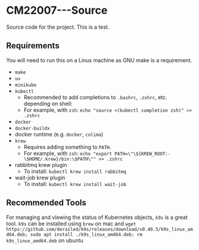 # CM22007---Source
Source code for the project. This is a test.

## Requirements
You will need to run this on a Linux machine as GNU make is a requirement.
- `make`
- `uv`
- `minikube`
- `kubectl`
    - Recommended to add completions to `.bashrc`, `.zshrc`, etc. depending on shell:
    - For example, with `zsh`: `echo "source <(kubectl completion zsh)" >> .zshrc`
- `docker`
- `docker-buildx`
- docker runtime (e.g. `docker`, `colima`)
- `krew`
    - Requires adding something to `PATH`.
    - For example, with `zsh`: `echo "export PATH=\"\${KREW_ROOT:-\$HOME/.krew}/bin:\$PATH\"" >> .zshrc`
- rabbitmq krew plugin
    - To install: `kubectl krew install rabbitmq`
- wait-job krew plugin
    - To install: `kubectl krew install wait-job`

## Recommended Tools
For managing and viewing the status of Kubernetes objects, `k9s` is a great tool.
`k9s` can be installed using `brew` on mac and `wget https://github.com/derailed/k9s/releases/download/v0.40.5/k9s_linux_amd64.deb; sudo apt install ./k9s_linux_amd64.deb; rm k9s_linux_amd64.deb` on ubuntu
